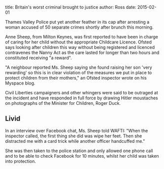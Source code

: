 title: Britain's worst criminal brought to justice
author: Ross
date: 2015-02-01

Thames Valley Police put yet another feather in its cap after arresting a woman accused of 50 separate crimes shortly after brunch this morning.

Anne Sheep, from Milton Keynes, was first reported to have been in charge of caring for her child without the appropriate Childcare Licence. Ofsted says looking after children this way without being registered and licenced contravenes the Nanny Act as the care lasted for longer than two hours and constituted receiving "a reward".

"A neighbour reported Ms. Sheep saying she found raising her son 'very rewarding' so this is in clear violation of the measures we put in place to protect children from their mothers," an Ofsted inspector wrote on his Myspace blog.

Civil Liberties campaigners and other whingers were said to be outraged at the incident and have responded in full force by drawing Hitler moustaches on photographs of the Minister for Children, Roger Duck.

## Livid

In an interview over Facebook chat, Ms. Sheep told WAFTI: "When the inspector called, the first thing she did was wipe her feet. Then she distracted me with a card trick while another officer handcuffed me."

She was then taken to the police station and only allowed one phone call and to be able to check Facebook for 10 minutes, whilst her child was taken into protection.
